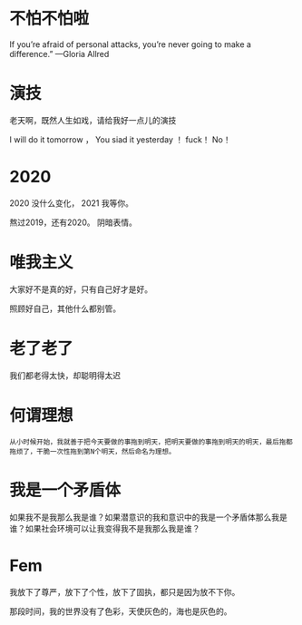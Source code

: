 
# 不怕不怕啦
If you’re afraid of personal attacks, you’re never going to make a difference.” —Gloria Allred

# 演技
老天啊，既然人生如戏，请给我好一点儿的演技

I will do it tomorrow ， You siad it yesterday ！ fuck！ No！

# 2020

2020 没什么变化， 2021 我等你。 

熬过2019，还有2020。 阴暗表情。

# 唯我主义

大家好不是真的好，只有自己好才是好。

照顾好自己，其他什么都别管。

# 老了老了

 我们都老得太快，却聪明得太迟
  
  
  # 何谓理想
    从小时候开始，我就善于把今天要做的事拖到明天，把明天要做的事拖到明天的明天，最后拖都拖烦了，干脆一次性拖到第N个明天，然后命名为理想。
  

# 我是一个矛盾体
如果我不是我那么我是谁？如果潜意识的我和意识中的我是一个矛盾体那么我是谁？如果社会环境可以让我变得我不是我那么我是谁？


# Fem
我放下了尊严，放下了个性，放下了固执，都只是因为放不下你。



那段时间，我的世界没有了色彩，天使灰色的，海也是灰色的。

